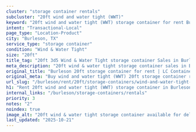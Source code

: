 ```yaml
---
cluster: "storage container rentals"
subcluster: "20ft wind and water tight (WWT)"
keyword: "20ft wind and water tight (WWT) storage container for rent Burleson, TX"
intent: "Transactional-Local"
page_type: "Location-Product"
city: "Burleson, TX"
service_type: "storage container"
condition: "Wind & Water Tight"
size: "20ft"
title_tag: "20ft 3d5 Wind & Water Tight storage container Sales in Burleson | LC Container"
meta_description: "20ft wind & water tight storage container sales in Burleson. Fast delivery, competitive pricing. Serving storage containers area. Quote ID: RHS. Call (214) 524-4168 for your free quote today."
original_title: "Burleson 20ft storage container for rent | LC Container"
original_meta: "Buy wind and water tight (WWT) 20ft storage container rent with local delivery in Burleson, TX. LC Container — local Since 2003. Request a fast quote today."
url_slug: "/burleson/rent/20ft/storage-containers/wind-and-water-tight-wwt"
h1: "Rent 20ft wind and water tight (WWT) storage container in Burleson"
internal_links: "/burleson/storage-containers/rentals"
priority: 3
notes: "2"
noindex: true
image_alt: "20ft wind & water tight storage container available for delivery in Burleson"
last_updated: "2025-10-21"
---
```


<!-- TODO: Add unique city/inventory copy, images, and internal links here. -->
